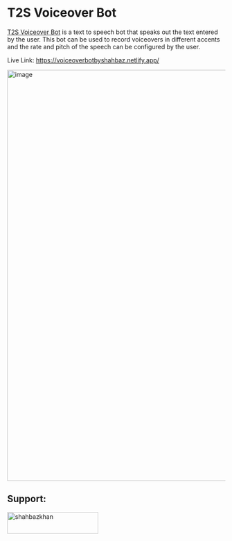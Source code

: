 # T2S Voiceover Bot

[T2S Voiceover Bot](https://voiceoverbotbyshahbaz.netlify.app/) is a text to speech bot that speaks out the text entered by the user.
This bot can be used to record voiceovers in different accents and the rate and pitch of the speech can be configured by the user.

Live Link: https://voiceoverbotbyshahbaz.netlify.app/

<img width="948" alt="image" src="https://user-images.githubusercontent.com/52371453/186915210-a2c252cb-cf34-42b6-a1d1-3b979a0d2891.png">


## Support:
<p><a href="https://www.buymeacoffee.com/shahbazkhan"> <img align="left" src="https://cdn.buymeacoffee.com/buttons/v2/default-yellow.png" height="50" width="210" alt="shahbazkhan" /></a></p><br><br>
